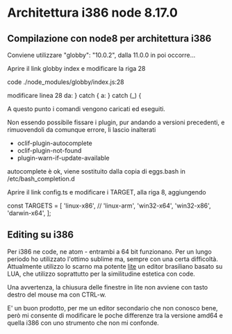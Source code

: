 # Architettura i386 node 8.17.0


## Compilazione con node8 per architettura i386

Conviene utilizzare "globby": "10.0.2", dalla 11.0.0 in poi occorre...

Aprire il link globby index e modificare la riga 28

code ./node_modules/globby/index.js:28

modificare linea 28 da:
	} catch {
a:
    } catch (_) {

A questo punto i comandi vengono caricati ed eseguiti.

Non essendo possibile fissare i plugin, pur andando a versioni precedenti,
e rimuovendoli da comunque errore, li lascio inalterati

* oclif-plugin-autocomplete
* oclif-plugin-not-found
* plugin-warn-if-update-available


autocomplete è ok, viene sostituito dalla copia di eggs.bash in /etc/bash_completion.d

Aprire il link config.ts e modificare i TARGET, alla riga 8, aggiungendo

const TARGETS = [
    'linux-x86',
   // 'linux-arm',
    'win32-x64',
    'win32-x86',
    'darwin-x64',
];

## Editing su i386

Per i386 ne code, ne atom - entrambi a 64 bit funzionano. Per un lungo periodo ho utilizzato l'ottimo sublime ma,
sempre con una certa difficoltà. Attualmente utilizzo lo scarno ma potente [lite](https://github.com/rxi/lite) un editor brasiliano basato su LUA,
che utilizzo soprattutto per la similitudine estetica con code.

Una avvertenza, la chiusura delle finestre in lite non avviene con tasto destro del mouse ma con CTRL-w.

E' un buon prodotto, per me un editor secondario che non conosco bene, però mi consente di modificare le poche differenze tra la versione
amd64 e quella i386 con uno strumento che non mi confonde.




